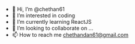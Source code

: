 - 👋 Hi, I’m @chethan61
- 👀 I’m interested in coding
- 🌱 I’m currently learning ReactJS
- 💞️ I’m looking to collaborate on ...
- 📫 How to reach me chethandan61@gmail.com

<!---
chethan61/chethan61 is a ✨ special ✨ repository because its `README.md` (this file) appears on your GitHub profile.
You can click the Preview link to take a look at your changes.
--->
